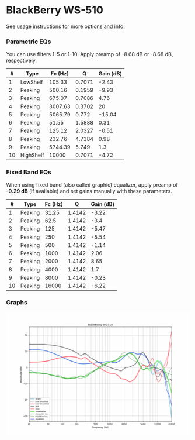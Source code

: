# BlackBerry WS-510
See [usage instructions](https://github.com/jaakkopasanen/AutoEq#usage) for more options and info.

### Parametric EQs
You can use filters 1-5 or 1-10. Apply preamp of -8.68 dB or -8.68 dB, respectively.

|   # | Type      |   Fc (Hz) |      Q |   Gain (dB) |
|-----|-----------|-----------|--------|-------------|
|   1 | LowShelf  |    105.33 | 0.7071 |       -2.43 |
|   2 | Peaking   |    500.16 | 0.1959 |       -9.93 |
|   3 | Peaking   |    675.07 | 0.7086 |        4.76 |
|   4 | Peaking   |   3007.63 | 0.3702 |       20    |
|   5 | Peaking   |   5065.79 | 0.772  |      -15.04 |
|   6 | Peaking   |     51.55 | 1.5888 |        0.31 |
|   7 | Peaking   |    125.12 | 2.0327 |       -0.51 |
|   8 | Peaking   |    232.76 | 4.7384 |        0.98 |
|   9 | Peaking   |   5744.39 | 5.749  |        1.3  |
|  10 | HighShelf |  10000    | 0.7071 |       -4.72 |

### Fixed Band EQs
When using fixed band (also called graphic) equalizer, apply preamp of **-9.29 dB** (if available) and set gains manually with these parameters.

|   # | Type    |   Fc (Hz) |      Q |   Gain (dB) |
|-----|---------|-----------|--------|-------------|
|   1 | Peaking |     31.25 | 1.4142 |       -3.22 |
|   2 | Peaking |     62.5  | 1.4142 |       -3.4  |
|   3 | Peaking |    125    | 1.4142 |       -5.47 |
|   4 | Peaking |    250    | 1.4142 |       -5.54 |
|   5 | Peaking |    500    | 1.4142 |       -1.14 |
|   6 | Peaking |   1000    | 1.4142 |        2.06 |
|   7 | Peaking |   2000    | 1.4142 |        8.65 |
|   8 | Peaking |   4000    | 1.4142 |        1.7  |
|   9 | Peaking |   8000    | 1.4142 |       -0.23 |
|  10 | Peaking |  16000    | 1.4142 |       -6.22 |

### Graphs
![](./BlackBerry%20WS-510.png)
